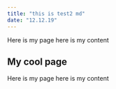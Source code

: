 ```yaml
---
title: "this is test2 md"
date: "12.12.19"
---
```


Here is my page here is my content

## My cool page

Here is my page here is my content
